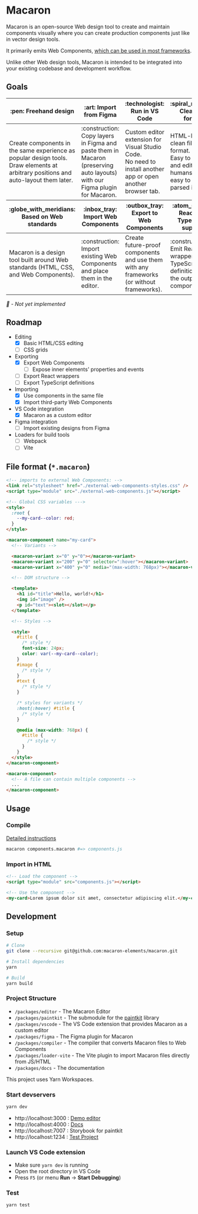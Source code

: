 # Macaron

Macaron is an open-source Web design tool to create and maintain components visually
where you can create production components just like in vector design tools.

It primarily emits Web Components, [which can be used in most frameworks](https://custom-elements-everywhere.com/).

Unlike other Web design tools, Macaron is intended to be integrated into your existing codebase and development workflow.

## Goals

<table>
  <thead>
    <tr>
      <th>:pen: Freehand design</th>
      <th>:art: Import from Figma</th>
      <th>:technologist: Run in VS Code</th>
      <th>:spiral_notepad: Clean file format</th>
    </tr>
  </thead>
  <tbody>
    <tr>
      <td>
        Create components in the same experience as popular design tools. <br>
        Draw elements at arbitrary positions and auto-layout them later.
      </td>
      <td>
        :construction: Copy layers in Figma and paste them in Macaron (preserving auto layouts) with our Figma plugin for Macaron.
      </td>
      <td>
        Custom editor extension for Visual Studio Code.<br />
        No need to install another app or open another browser tab.
      </td>
      <td>
        HTML-based clean file format.<br>
        Easy to read and edit for humans, and easy to be parsed in tools.
      </td>
    </tr>
  </tbody>
  <thead>
    <tr>
      <th>:globe_with_meridians: Based on Web standards</th>
      <th>:inbox_tray: Import Web Components</th>
      <th>:outbox_tray: Export to Web Components</th>
      <th>:atom_symbol: React and TypeScript support</th>
    </tr>
  </thead>
  <tbody>
    <tr>
      <td>
        Macaron is a design tool built around Web standards (HTML, CSS, and Web
        Components).
      </td>
      <td>:construction: Import existing Web Components and place them in the editor.</td>
      <td>
        Create future-proof components and use them with any frameworks (or
        without frameworks).
      </td>
      <td>
        :construction: Emit React wrappers and TypeScript definitions for the output Web
        components.
      </td>
    </tr>
  </tbody>
</table>

_:construction: - Not yet implemented_

## Roadmap

- Editing
  - [x] Basic HTML/CSS editing
  - [ ] CSS grids
- Exporting
  - [x] Export Web Components
    - [ ] Expose inner elements' properties and events
  - [ ] Export React wrappers
  - [ ] Export TypeScript definitions
- Importing
  - [x] Use components in the same file
  - [x] Import third-party Web Components
- VS Code integration
  - [x] Macaron as a custom editor
- Figma integration
  - [ ] Import existing designs from Figma
- Loaders for build tools
  - [ ] Webpack
  - [ ] Vite

## File format (`*.macaron`)

```html
<!-- imports to external Web Components: -->
<link rel="stylesheet" href="./external-web-components-styles.css" />
<script type="module" src="./external-web-components.js"></script>

<!-- Global CSS variables --->
<style>
  :root {
    --my-card--color: red;
  }
</style>

<macaron-component name="my-card">
  <!-- Variants -->

  <macaron-variant x="0" y="0"></macaron-variant>
  <macaron-variant x="200" y="0" selector=":hover"></macaron-variant>
  <macaron-variant x="400" y="0" media="(max-width: 768px)"></macaron-variant>

  <!-- DOM structure -->

  <template>
    <h1 id="title">Hello, world!</h1>
    <img id="image" />
    <p id="text"><slot></slot></p>
  </template>

  <!-- Styles -->

  <style>
    #title {
      /* style */
      font-size: 24px;
      color: var(--my-card--color);
    }
    #image {
      /* style */
    }
    #text {
      /* style */
    }

    /* styles for variants */
    :host(:hover) #title {
      /* style */
    }

    @media (max-width: 768px) {
      #title {
        /* style */
      }
    }
  </style>
</macaron-component>

<macaron-component>
  <!-- A file can contain multiple components -->
  ...
</macaron-component>
```

## Usage

### Compile

[Detailed instructions](packages/compiler/README.md)

```bash
macaron components.macaron #=> components.js
```

### Import in HTML

```html
<!-- Load the component -->
<script type="module" src="components.js"></script>

<!-- Use the component -->
<my-card>Lorem ipsum dolor sit amet, consectetur adipiscing elit.</my-card>
```

## Development

### Setup

```bash
# Clone
git clone --recursive git@github.com:macaron-elements/macaron.git

# Install dependencies
yarn

# Build
yarn build
```

### Project Structure

- `/packages/editor` - The Macaron Editor
- `/packages/paintkit` - The submodule for the [paintkit](https://github.com/seanchas116/paintkit) library
- `/packages/vscode` - The VS Code extension that provides Macaron as a custom editor
- `/packages/figma` - The Figma plugin for Macaron
- `/packages/compiler` - The compiler that converts Macaron files to Web Components
- `/packages/loader-vite` - The Vite plugin to import Macaron files directly from JS/HTML
- `/packages/docs` - The documentation

This project uses Yarn Workspaces.

### Start devservers

```bash
yarn dev
```

- http://localhost:3000 : [Demo editor](/packages/editor/src/index.tsx)
- http://localhost:4000 : [Docs](/packages/docs)
- http://localhost:7007 : Storybook for paintkit
- http://localhost:1234 : [Test Project](/packages/test-project)

### Launch VS Code extension

- Make sure `yarn dev` is running
- Open the root directory in VS Code
- Press `F5` (or menu **Run** → **Start Debugging**)

### Test

```bash
yarn test
```
